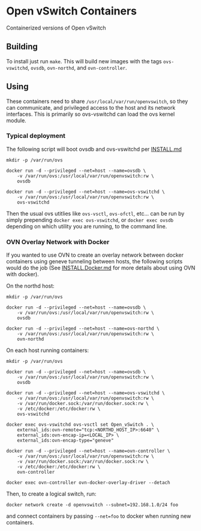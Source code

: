 # Open vSwitch Containers
Containerized versions of Open vSwitch

## Building
To install just run `make`. This will build new images with the tags
`ovs-vswitchd`, `ovsdb`, `ovn-northd`, and `ovn-controller`.

## Using
These containers need to share `/usr/local/var/run/openvswitch`, so they can
communicate, and privileged access to the host and its network interfaces.
This is primarily so ovs-vswitchd can load the ovs kernel module.

### Typical deployment
The following script will boot ovsdb and ovs-vswitchd  per
[INSTALL.md](../INSTALL.md)

    mkdir -p /var/run/ovs

    docker run -d --privileged --net=host --name=ovsdb \
        -v /var/run/ovs:/usr/local/var/run/openvswitch:rw \
        ovsdb

    docker run -d --privileged --net=host --name=ovs-vswitchd \
        -v /var/run/ovs:/usr/local/var/run/openvswitch:rw \
        ovs-vswitchd

Then the usual ovs utitlies like `ovs-vsctl`, `ovs-ofctl`, etc... can be run
by simply prepending `docker exec ovs-vswitchd`, or `docker exec ovsdb` depending
on which utility you are running, to the command line.

### OVN Overlay Network with Docker
If you wanted to use OVN to create an overlay network between docker containers
using geneve tunneling between hosts, the following scripts would do the job
(See [INSTALL.Docker.md](../INSTALL.Docker.md) for more details about using OVN
with docker).

On the northd host:

    mkdir -p /var/run/ovs

    docker run -d --privileged --net=host --name=ovsdb \
        -v /var/run/ovs:/usr/local/var/run/openvswitch:rw \
        ovsdb

    docker run -d --privileged --net=host --name=ovs-northd \
        -v /var/run/ovs:/usr/local/var/run/openvswitch:rw \
        ovn-northd

On each host running containers:

    mkdir -p /var/run/ovs

    docker run -d --privileged --net=host --name=ovsdb \
        -v /var/run/ovs:/usr/local/var/run/openvswitch:rw \
        ovsdb

    docker run -d --privileged --net=host --name=ovs-vswitchd \
        -v /var/run/ovs:/usr/local/var/run/openvswitch:rw \
        -v /var/run/docker.sock:/var/run/docker.sock:rw \
        -v /etc/docker:/etc/docker:rw \
        ovs-vswitchd

    docker exec ovs-vswitchd ovs-vsctl set Open_vSwitch . \
        external_ids:ovn-remote="tcp:<NORTHD_HOST_IP>:6640" \
        external_ids:ovn-encap-ip=<LOCAL_IP> \
        external_ids:ovn-encap-type="geneve"

    docker run -d --privileged --net=host --name=ovn-controller \
        -v /var/run/ovs:/usr/local/var/run/openvswitch:rw \
        -v /var/run/docker.sock:/var/run/docker.sock:rw \
        -v /etc/docker:/etc/docker:rw \
        ovn-controller

    docker exec ovn-controller ovn-docker-overlay-driver --detach

Then, to create a logical switch, run:

    docker network create -d openvswitch --subnet=192.168.1.0/24 foo

and connect containers by passing `--net=foo` to docker when running new
containers.
